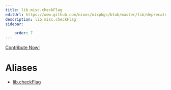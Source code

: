 ```yaml
---
title: lib.misc.checkFlag
editUrl: https://www.github.com/nixos/nixpkgs/blob/master/lib/deprecated.nix#L57C15
description: lib.misc.checkFlag
sidebar:

    order: 7
---
```


<a href="https://www.github.com/nixos/nixpkgs/blob/master/lib/deprecated.nix#L57C15">Contribute Now!</a>


# Aliases

- [lib.checkFlag](/nix-doc-comments/reference/lib/lib-checkFlag)


